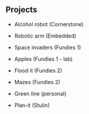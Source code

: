 ## Projects


* Alcohol robot (Cornerstone)

* Robotic arm (Embedded)

* Space invaders (Fundies 1)

* Apples (Fundies 1 - lab)

* Flood it (Fundies 2)

* Mazes (Fundies 2)

* Green line (personal)

* Plan-it (Stulin)
